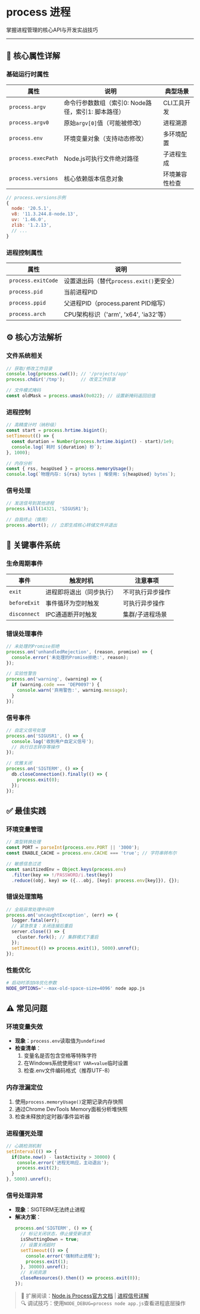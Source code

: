 # process 进程

掌握进程管理的核心API与开发实战技巧

---

## 🧩 核心属性详解

### 基础运行时属性
| 属性               | 说明                                               | 典型场景       |
| ------------------ | -------------------------------------------------- | -------------- |
| `process.argv`     | 命令行参数数组（索引0: Node路径，索引1: 脚本路径） | CLI工具开发    |
| `process.argv0`    | 原始`argv[0]`值（可能被修改）                      | 进程溯源       |
| `process.env`      | 环境变量对象（支持动态修改）                       | 多环境配置     |
| `process.execPath` | Node.js可执行文件绝对路径                          | 子进程生成     |
| `process.versions` | 核心依赖版本信息对象                               | 环境兼容性检查 |
```js
// process.versions示例
{
  node: '20.5.1',
  v8: '11.3.244.8-node.13',
  uv: '1.46.0',
  zlib: '1.2.13',
  // ...
}
```

### 进程控制属性
| 属性               | 说明                                     |
| ------------------ | ---------------------------------------- |
| `process.exitCode` | 设置退出码（替代`process.exit()`更安全） |
| `process.pid`      | 当前进程PID                              |
| `process.ppid`     | 父进程PID（process.parent PID缩写）      |
| `process.arch`     | CPU架构标识（'arm', 'x64', 'ia32'等）    |

## ⚙️ 核心方法解析

### 文件系统相关
```js
// 获取/修改工作目录
console.log(process.cwd()); // '/projects/app'
process.chdir('/tmp');      // 改变工作目录

// 文件模式掩码
const oldMask = process.umask(0o022); // 设置新掩码返回旧值
```

### 进程控制
```js
// 高精度计时（纳秒级）
const start = process.hrtime.bigint();
setTimeout(() => {
  const duration = Number(process.hrtime.bigint() - start)/1e9;
  console.log(`耗时 ${duration} 秒`);
}, 1000);

// 内存分析
const { rss, heapUsed } = process.memoryUsage();
console.log(`物理内存: ${rss} bytes | 堆使用: ${heapUsed} bytes`);
```

### 信号处理
```js
// 发送信号到其他进程
process.kill(14321, 'SIGUSR1');

// 自我终止（慎用）
process.abort(); // 立即生成核心转储文件并退出
```

## 📡 关键事件系统

### 生命周期事件
| 事件         | 触发时机                 | 注意事项         |
| ------------ | ------------------------ | ---------------- |
| `exit`       | 进程即将退出（同步执行） | 不可执行异步操作 |
| `beforeExit` | 事件循环为空时触发       | 可执行异步操作   |
| `disconnect` | IPC通道断开时触发        | 集群/子进程场景  |

### 错误处理事件
```js
// 未处理的Promise拒绝
process.on('unhandledRejection', (reason, promise) => {
  console.error('未处理的Promise拒绝:', reason);
});

// 实验性警告
process.on('warning', (warning) => {
  if (warning.code === 'DEP0097') {
    console.warn('弃用警告:', warning.message);
  }
});
```

### 信号事件
```js
// 自定义信号处理
process.on('SIGUSR1', () => {
  console.log('收到用户自定义信号');
  // 执行日志转存等操作
});

// 优雅关闭
process.on('SIGTERM', () => {
  db.closeConnection().finally(() => {
    process.exit(0);
  });
});
```

## ✅ 最佳实践

### 环境变量管理
```js
// 类型转换处理
const PORT = parseInt(process.env.PORT || '3000');
const ENABLE_CACHE = process.env.CACHE === 'true'; // 字符串转布尔

// 敏感信息过滤
const sanitizedEnv = Object.keys(process.env)
  .filter(key => !/PASSWORD/i.test(key))
  .reduce((obj, key) => ({...obj, [key]: process.env[key]}), {});
```

### 错误处理策略
```js
// 全局异常处理中间件
process.on('uncaughtException', (err) => {
  logger.fatal(err);
  // 紧急恢复：关闭连接后重启
  server.close(() => {
    cluster.fork(); // 集群模式下重启
  });
  setTimeout(() => process.exit(1), 5000).unref();
});
```

### 性能优化
```bash
# 启动时添加V8优化参数
NODE_OPTIONS='--max-old-space-size=4096' node app.js
```

## ⚠️ 常见问题

### 环境变量失效
- **现象**：`process.env`读取值为`undefined`
- **检查清单**：
  1. 变量名是否包含空格等特殊字符
  2. 在Windows系统使用`SET VAR=value`临时设置
  3. 检查.env文件编码格式（推荐UTF-8）

### 内存泄漏定位
1. 使用`process.memoryUsage()`定期记录内存快照
2. 通过Chrome DevTools Memory面板分析堆快照
3. 检查未释放的定时器/事件监听器

### 进程僵死处理
```js
// 心跳检测机制
setInterval(() => {
  if(Date.now() - lastActivity > 30000) {
    console.error('进程无响应，主动退出');
    process.exit(2);
  }
}, 5000).unref();
```

### 信号处理异常
- **现象**：SIGTERM无法终止进程
- **解决方案**：
  ```js
  process.on('SIGTERM', () => {
    // 标记关闭状态，停止接受新请求
    isShuttingDown = true;
    // 设置关闭超时
    setTimeout(() => {
      console.error('强制终止进程');
      process.exit(1);
    }, 30000).unref();
    // 关闭资源
    closeResources().then(() => process.exit(0));
  });
  ```

> 📘 扩展阅读：[Node.js Process官方文档](https://nodejs.org/api/process.html) | [进程信号详解](https://www.gnu.org/software/libc/manual/html_node/Termination-Signals.html)  
> 🔍 调试技巧：使用`NODE_DEBUG=process node app.js`查看进程底层操作
